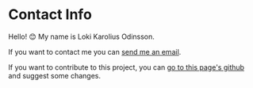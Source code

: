 # Contact Info

Hello! 😊 My name is Loki Karolius Odinsson.

If you want to contact me you can [send me an email](mailto:tcjantzen@gmail.com?subject=RE%3AMARS).

If you want to contribute to this project, you can [go to this page's github](https://github.com/lkodinsson/MARS) and suggest some changes.